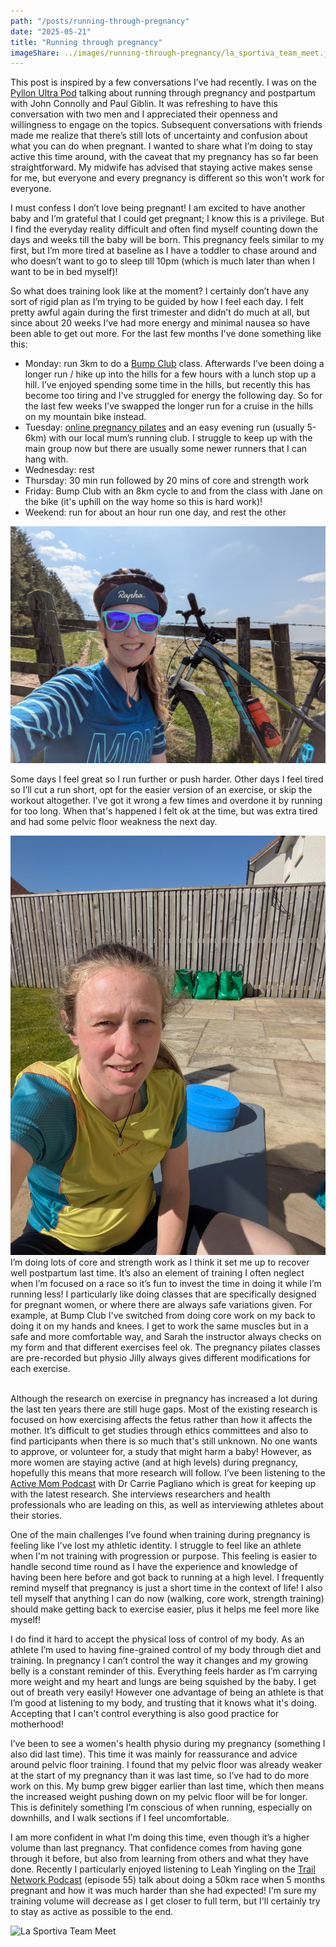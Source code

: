```yaml
---
path: "/posts/running-through-pregnancy"
date: "2025-05-21"
title: "Running through pregnancy"
imageShare: ../images/running-through-pregnancy/la_sportiva_team_meet.jpg
---
```


This post is inspired by a few conversations I’ve had recently.
I was on the [Pyllon Ultra Pod](https://www.pyllonultra.com/podcast) talking about running through pregnancy and postpartum with John Connolly and Paul Giblin.
It was refreshing to have this conversation with two men and I appreciated their openness and willingness to engage on the topics.
Subsequent conversations with friends made me realize that there’s still lots of uncertainty and confusion about what you can do when pregnant.
I wanted to share what I’m doing to stay active this time around, with the caveat that my pregnancy has so far been straightforward.
My midwife has advised that staying active makes sense for me, but everyone and every pregnancy is different so this won't work for everyone.

<!-- end -->
I must confess I don’t love being pregnant!
I am excited to have another baby and I’m grateful that I could get pregnant; I know this is a privilege.
But I find the everyday reality difficult and often find myself counting down the days and weeks till the baby will be born.
This pregnancy feels similar to my first, but I’m more tired at baseline as I have a toddler to chase around and who doesn’t want to go to sleep till 10pm (which is much later than when I want to be in bed myself)!

So what does training look like at the moment?
I certainly don’t have any sort of rigid plan as I’m trying to be guided by how I feel each day.
I felt pretty awful again during the first trimester and didn’t do much at all, but since about 20 weeks I’ve had more energy and minimal nausea so have been able to get out more.
For the last few months I've done something like this:
- Monday: run 3km to do a [Bump Club](https://thebumpclub.com/) class. Afterwards I’ve been doing a longer run / hike up into the hills for a few hours with a lunch stop up a hill. I’ve enjoyed spending some time in the hills, but recently this has become too tiring and I've struggled for energy the following day. So for the last few weeks I’ve swapped the longer run for a cruise in the hills on my mountain bike instead.
- Tuesday: [online pregnancy pilates](https://www.jillyreidphysio.co.uk/pilates) and an easy evening run (usually 5-6km) with our local mum’s running club. I struggle to keep up with the main group now but there are usually some newer runners that I can hang with.
- Wednesday: rest
- Thursday: 30 min run followed by 20 mins of core and strength work
- Friday: Bump Club with an 8km cycle to and from the class with Jane on the bike (it's uphill on the way home so this is hard work)!
- Weekend: run for about an hour run one day, and rest the other

![Switching a run for a bike ride](../images/running-through-pregnancy/mountain_biking.jpg)

Some days I feel great so I run further or push harder.
Other days I feel tired so I’ll cut a run short, opt for the easier version of an exercise, or skip the workout altogether.
I’ve got it wrong a few times and overdone it by running for too long.
When that's happened I felt ok at the time, but was extra tired and had some pelvic floor weakness the next day.

<div class="inline-image-left">
    <img src="../images/running-through-pregnancy/pilates_in_the_sun.jpg" alt="pilates in the sun"/>
</div>
I’m doing lots of core and strength work as I think it set me up to recover well postpartum last time.
It’s also an element of training I often neglect when I’m focused on a race so it’s fun to invest the time in doing it while I’m running less!
I particularly like doing classes that are specifically designed for pregnant women, or where there are always safe variations given.
For example, at Bump Club I've switched from doing core work on my back to doing it on my hands and knees.
I get to work the same muscles but in a safe and more comfortable way, and Sarah the instructor always checks on my form and that different exercises feel ok.
The pregnancy pilates classes are pre-recorded but physio Jilly always gives different modifications for each exercise.
<br/><br/>

Although the research on exercise in pregnancy has increased a lot during the last ten years there are still huge gaps.
Most of the existing research is focused on how exercising affects the fetus rather than how it affects the mother.
It’s difficult to get studies through ethics committees and also to find participants when there is so much that's still unknown.
No one wants to approve, or volunteer for, a study that might harm a baby!
However, as more women are staying active (and at high levels) during pregnancy, hopefully this means that more research will follow.
I’ve been listening to the [Active Mom Podcast](https://carriepagliano.com/active-mom-podcast/) with Dr Carrie Pagliano which is great for keeping up with the latest research.
She interviews researchers and health professionals who are leading on this, as well as interviewing athletes about their stories.

One of the main challenges I’ve found when training during pregnancy is feeling like I've lost my athletic identity.
I struggle to feel like an athlete when I'm not training with progression or purpose.
This feeling is easier to handle second time round as I have the experience and knowledge of having been here before and got back to running at a high level.
I frequently remind myself that pregnancy is just a short time in the context of life!
I also tell myself that anything I can do now (walking, core work, strength training) should make getting back to exercise easier, plus it helps me feel more like myself!

I do find it hard to accept the physical loss of control of my body.
As an athlete I’m used to having fine-grained control of my body through diet and training.
In pregnancy I can’t control the way it changes and my growing belly is a constant reminder of this.
Everything feels harder as I’m carrying more weight and my heart and lungs are being squished by the baby.
I get out of breath very easily!
However one advantage of being an athlete is that I’m good at listening to my body, and trusting that it knows what it's doing.
Accepting that I can't control everything is also good practice for motherhood!

I’ve been to see a women's health physio during my pregnancy (something I also did last time).
This time it was mainly for reassurance and advice around pelvic floor training.
I found that my pelvic floor was already weaker at the start of my pregnancy than it was last time, so I’ve had to do more work on this.
My bump grew bigger earlier than last time, which then means the increased weight pushing down on my pelvic floor will be for longer.
This is definitely something I’m conscious of when running, especially on downhills, and I walk sections if I feel uncomfortable.

I am more confident in what I’m doing this time, even though it’s a higher volume than last pregnancy.
That confidence comes from having gone through it before, but also from learning from others and what they have done.
Recently I particularly enjoyed listening to Leah Yingling on the [Trail Network Podcast](https://sandyboyproductions.com/the-trail-network/) (episode 55) talk about doing a 50km race when 5 months pregnant and how it was much harder than she had expected!
I'm sure my training volume will decrease as I get closer to full term, but I'll certainly try to stay as active as possible to the end.

![La Sportiva Team Meet](../images/running-through-pregnancy/la_sportiva_team_meet.jpg "Running in the Lake District on the La Sportiva UK team meet at 27 weeks pregnant")